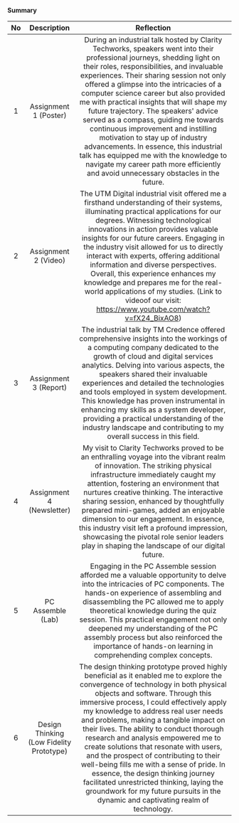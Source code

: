 **Summary**

| No | Description | Reflection |
| :---: | :---: | :---: |
| 1 | Assignment 1 (Poster) | During an industrial talk hosted by Clarity Techworks, speakers went into their professional journeys, shedding light on their roles, responsibilities, and invaluable experiences. Their sharing session not only offered a glimpse into the intricacies of a computer science career but also provided me with practical insights that will shape my future trajectory. The speakers' advice served as a compass, guiding me towards continuous improvement and instilling motivation to stay up of industry advancements. In essence, this industrial talk has equipped me with the knowledge to navigate my career path more efficiently and avoid unnecessary obstacles in the future. |
| 2 | Assignment 2 (Video) | The UTM Digital industrial visit offered me a firsthand understanding of their systems, illuminating practical applications for our degrees. Witnessing technological innovations in action provides valuable insights for our future careers. Engaging in the industry visit allowed for us to directly interact with experts, offering additional information and diverse perspectives. Overall, this experience enhances my knowledge and prepares me for the real-world applications of my studies. (Link to videoof our visit: https://www.youtube.com/watch?v=fX24_BixAO8)|
| 3 | Assignment 3 (Report) | The industrial talk by TM Credence offered comprehensive insights into the workings of a computing company dedicated to the growth of cloud and digital services analytics. Delving into various aspects, the speakers shared their invaluable experiences and detailed the technologies and tools employed in system development. This knowledge has proven instrumental in enhancing my skills as a system developer, providing a practical understanding of the industry landscape and contributing to my overall success in this field. |
| 4 | Assignment 4 (Newsletter) | My visit to Clarity Techworks proved to be an enthralling voyage into the vibrant realm of innovation. The striking physical infrastructure immediately caught my attention, fostering an environment that nurtures creative thinking. The interactive sharing session, enhanced by thoughtfully prepared mini-games, added an enjoyable dimension to our engagement. In essence, this industry visit left a profound impression, showcasing the pivotal role senior leaders play in shaping the landscape of our digital future. |
| 5 | PC Assemble (Lab) | Engaging in the PC Assemble session afforded me a valuable opportunity to delve into the intricacies of PC components. The hands-on experience of assembling and disassembling the PC allowed me to apply theoretical knowledge during the quiz session. This practical engagement not only deepened my understanding of the PC assembly process but also reinforced the importance of hands-on learning in comprehending complex concepts. |
| 6 | Design Thinking (Low Fidelity Prototype) | The design thinking prototype proved highly beneficial as it enabled me to explore the convergence of technology in both physical objects and software. Through this immersive process, I could effectively apply my knowledge to address real user needs and problems, making a tangible impact on their lives. The ability to conduct thorough research and analysis empowered me to create solutions that resonate with users, and the prospect of contributing to their well-being fills me with a sense of pride. In essence, the design thinking journey facilitated unrestricted thinking, laying the groundwork for my future pursuits in the dynamic and captivating realm of technology. |
